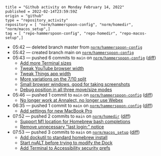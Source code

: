 ```
title = "Github activity on Monday February 14, 2022"
published = 2022-02-14T23:59:59Z
origin = "github"
type = "repository_activity"
repository = [ "norm/hammerspoon-config", "norm/homedir", "norm/macos_setup",]
tag = [ "repo-hammerspoon-config", "repo-homedir", "repo-macos-setup",]
```

* 05:42 — deleted branch master from [`norm/hammerspoon-config`](https://github.com/norm/hammerspoon-config)
* 05:42 — created branch main on [`norm/hammerspoon-config`](https://github.com/norm/hammerspoon-config)
* 05:43 — pushed 6 commits to `main` on [`norm/hammerspoon-config`](https://github.com/norm/hammerspoon-config) ([diff](https://github.com/norm/hammerspoon-config/compare/31c1ebaf9fa690565f014daae3d262d5dcd9dcc5..e00cff0507b47fbe7213395f305889a1221f97dd))
  * [Add more Terminal sizes](https://github.com/norm/hammerspoon-config/commit/7d388e12cb1cde53100276dec6887d4568296ab1)
  * [Tweak YouTube browser width](https://github.com/norm/hammerspoon-config/commit/a14dc47c18771c7663692f611fae9168c7c374b3)
  * [Tweak Things app width](https://github.com/norm/hammerspoon-config/commit/14605c29acc132f8c1b510a45d287dbc6c86d8cc)
  * [More variations on the 7/10 split](https://github.com/norm/hammerspoon-config/commit/89e6bf2b5d6a640962b668147bd1d4e6b89a440b)
  * [Small browser windows, good for taking screenshots](https://github.com/norm/hammerspoon-config/commit/33f6515909c129fd211234521a0b6bc2fc363a67)
  * [Debug position in all three move/size modes](https://github.com/norm/hammerspoon-config/commit/e00cff0507b47fbe7213395f305889a1221f97dd)
* 05:46 — pushed 1 commit to `main` on [`norm/hammerspoon-config`](https://github.com/norm/hammerspoon-config) ([diff](https://github.com/norm/hammerspoon-config/compare/e00cff0507b47fbe7213395f305889a1221f97dd..fa404b5df28040fc04333da20826071ca7ece2a3))
  * [No longer work at Annalect, no longer use Webex](https://github.com/norm/hammerspoon-config/commit/fa404b5df28040fc04333da20826071ca7ece2a3)
* 06:35 — pushed 1 commit to `main` on [`norm/hammerspoon-config`](https://github.com/norm/hammerspoon-config) ([diff](https://github.com/norm/hammerspoon-config/compare/fa404b5df28040fc04333da20826071ca7ece2a3..97c9241044ade763fc56716cde4ad4674032fd02))
  * [Add settings for new MacBook Pro](https://github.com/norm/hammerspoon-config/commit/97c9241044ade763fc56716cde4ad4674032fd02)
* 07:52 — pushed 2 commits to `main` on [`norm/homedir`](https://github.com/norm/homedir) ([diff](https://github.com/norm/homedir/compare/acefc1619db60b42a6924838838d29f8f662eaa5..0ac554192eb06aa752730a4ca2f8c9b16a24ff28))
  * [Support M1 location for Homebrew bash completions](https://github.com/norm/homedir/commit/aa09b2e43623c216b1b5d10a807a435d000baab8)
  * [Remove unnecessary "last login:" notice](https://github.com/norm/homedir/commit/0ac554192eb06aa752730a4ca2f8c9b16a24ff28)
* 07:53 — pushed 3 commits to `main` on [`norm/macos_setup`](https://github.com/norm/macos_setup) ([diff](https://github.com/norm/macos_setup/compare/715ead570bfb34cbfb115eeaf433b9714988291f..38bc9b691802cf416dddfef793a04986422c7aff))
  * [Add dockutil to standard homebrew install](https://github.com/norm/macos_setup/commit/67203f0dc21c0d0adab7ac08ea19d1647bc860e8)
  * [Start nvALT before trying to modify the Dock](https://github.com/norm/macos_setup/commit/7441a37b603998e56562a53c767b1d606b040c45)
  * [Add Terminal to Accessibility security prefs](https://github.com/norm/macos_setup/commit/38bc9b691802cf416dddfef793a04986422c7aff)
